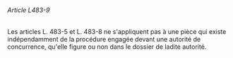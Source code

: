 ###### Article L483-9

Les articles L. 483-5 et L. 483-8 ne s'appliquent pas à une pièce qui existe indépendamment de la procédure engagée devant une autorité de concurrence, qu'elle figure ou non dans le dossier de ladite autorité.

